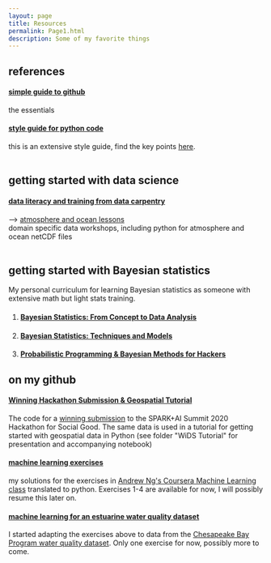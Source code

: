 ```yaml
---
layout: page
title: Resources
permalink: Page1.html
description: Some of my favorite things
---
```


## references
#### <a href="https://rogerdudler.github.io/git-guide/" target="_blank">simple guide to github</a> 
the essentials 
<br> 
#### <a href="https://www.python.org/dev/peps/pep-0008/" target="_blank">style guide for python code</a> 
this is an extensive style guide, find the key points <a href="https://docs.python.org/3/tutorial/controlflow.html#intermezzo-coding-style" target="_blank">here</a>.
<br> 
<br> 

## getting started with data science 
#### <a href="https://datacarpentry.org/" target="_blank">data literacy and training from data carpentry</a> 
--> <a href="https://carpentrieslab.github.io/python-aos-lesson/" target="_blank">atmosphere and ocean lessons</a>
<br> domain specific data workshops, including python for atmosphere and ocean netCDF files
<br> 
<br> 

## getting started with Bayesian statistics
My personal curriculum for learning Bayesian statistics as someone with extensive math but light stats training. 

1. #### <a href="https://www.coursera.org/learn/bayesian-statistics" target="_blank">Bayesian Statistics: From Concept to Data Analysis</a> 
2. #### <a href="https://www.coursera.org/learn/mcmc-bayesian-statistics" target="_blank">Bayesian Statistics: Techniques and Models</a> 
3. #### <a href="https://camdavidsonpilon.github.io/Probabilistic-Programming-and-Bayesian-Methods-for-Hackers/" target="_blank">Probabilistic Programming & Bayesian Methods for Hackers</a> 

## on my github 
#### <a href="https://github.com/oceanspace/DatabricksHackathon" target="_blank">Winning Hackathon Submission & Geospatial Tutorial</a>
The code for a [winning submission](https://data-teams-unite.devpost.com/project-gallery) to the SPARK+AI Summit 2020 Hackathon for Social Good. The same data is used in a tutorial for getting started with geospatial data in Python (see folder "WiDS Tutorial" for presentation and accompanying notebook) 
<br>
#### <a href="https://github.com/oceanspace/coursera-machine-learning-exercises" target="_blank">machine learning exercises</a>
my solutions for the exercises in <a href="https://www.coursera.org/learn/machine-learning" target="_blank">Andrew Ng's Coursera Machine Learning class</a> translated to python. Exercises 1-4 are available for now, I will possibly resume this later on. 
<br>
#### <a href="https://github.com/oceanspace/Chesapeake-Bay-machine-learning-tutorial" target="_blank">machine learning for an estuarine water quality dataset</a> 
I started adapting the exercises above to data from the <a href="https://www.chesapeakebay.net/what/downloads/cbp_water_quality_database_1984_present" target="_blank">
Chesapeake Bay Program water quality dataset</a>. Only one exercise for now, possibly more to come.
